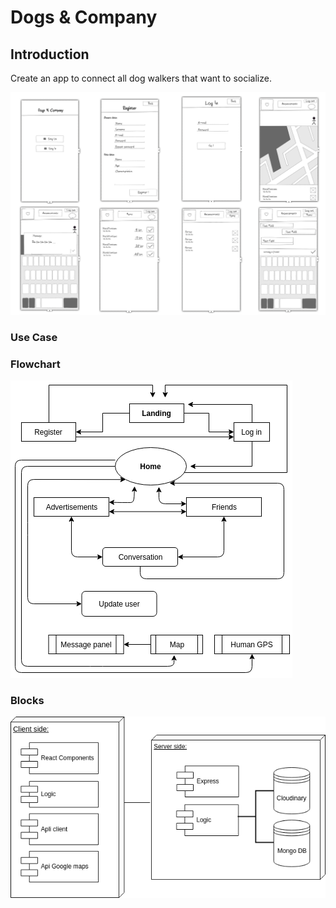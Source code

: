 # Dogs & Company

## Introduction

Create an app to connect all dog walkers that want to socialize.

![Introduction](img/introduction.png)

### Use Case

### Flowchart

![Flow](img/flow.png)

### Blocks

![Blocks](img/blocks.png)


